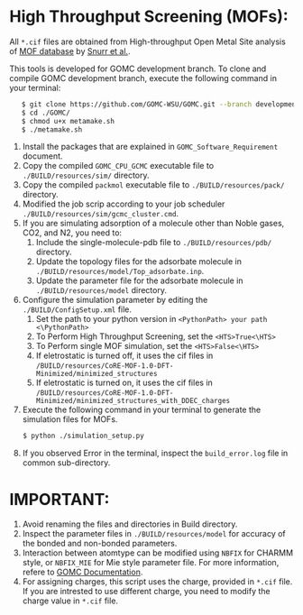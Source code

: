 # High Throughput Screening (MOFs):
All `*.cif` files are obtained from High-throughput Open Metal Site analysis of [MOF database](http://gregchung.github.io/CoRE-MOFs/) by [Snurr et al.](https://pubs.acs.org/doi/abs/10.1021/cm502594j).

This tools is developed for GOMC development branch. To clone and compile GOMC development branch,
execute the following command in your terminal:

```bash
   $ git clone https://github.com/GOMC-WSU/GOMC.git --branch development --single-branch
   $ cd ./GOMC/
   $ chmod u+x metamake.sh
   $ ./metamake.sh
```

1. Install the packages that are explained in `GOMC_Software_Requirement` document.
2. Copy the compiled `GOMC_CPU_GCMC` executable file to `./BUILD/resources/sim/` directory.
3. Copy the compiled `packmol` executable file to `./BUILD/resources/pack/` directory.
4. Modified the job scrip according to your job scheduler `./BUILD/resources/sim/gcmc_cluster.cmd`.
5. If you are simulating adsorption of a molecule other than Noble gases, CO2, and N2, you need to:
    1. Include the single-molecule-pdb file to `./BUILD/resources/pdb/` directory.
    2. Update the topology files for the adsorbate molecule in `./BUILD/resources/model/Top_adsorbate.inp`.
    3. Update the parameter file for the adsorbate molecule in `./BUILD/resources/model` directory.
6. Configure the simulation parameter by editing the `./BUILD/ConfigSetup.xml` file.
    1. Set the path to your python version in `<PythonPath> your path <\PythonPath>`
    2. To Perform High Throughput Screening, set the `<HTS>True<\HTS>`
    3. To Perform single MOF simulation, set the `<HTS>False<\HTS>`
    4. If eletrostatic is turned off, it uses the cif files in `/BUILD/resources/CoRE-MOF-1.0-DFT-Minimized/minimized_structures`
    5. If eletrostatic is turned on, it uses the cif files in `/BUILD/resources/CoRE-MOF-1.0-DFT-Minimized/minimized_structures_with_DDEC_charges` 
7. Execute the following command in your terminal to generate the simulation files for MOFs. 
   ```bash
   $ python ./simulation_setup.py
   ```
8. If you observed Error in the terminal, inspect the `build_error.log` file in common sub-directory.


# IMPORTANT:
1. Avoid renaming the files and directories in Build directory.
2. Inspect the parameter files in `./BUILD/resources/model` for accuracy of the bonded and non-bonded parameters.
3. Interaction between atomtype can be modified using  `NBFIX` for CHARMM style, or `NBFIX_MIE` for Mie style parameter file. For more information, refere to [GOMC Documentation](http://gomc.eng.wayne.edu/manual/input_file.html#nbfix "GOMC non-bonded").
4. For assigning charges, this script uses the charge, provided in `*.cif` file. If you are intrested to use       different charge, you need to modify the charge value in `*.cif` file.

